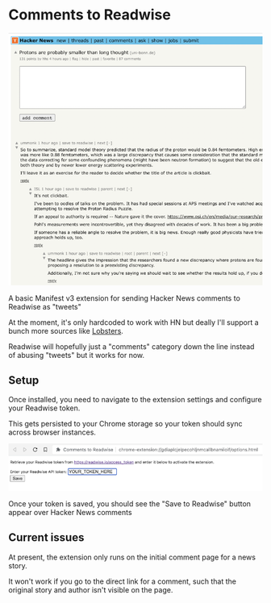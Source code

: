 # Comments to Readwise

![](./example.png)

A basic Manifest v3 extension for sending Hacker News comments to Readwise as "tweets"

At the moment, it's only hardcoded to work with HN but deally I'll support a bunch more sources like [Lobsters](https://lobste.rs).

Readwise will hopefully just a "comments" category down the line instead of abusing "tweets" but it works for now.

## Setup

Once installed, you need to navigate to the extension settings and configure your Readwise token.

This gets persisted to your Chrome storage so your token should sync across browser instances.

![](./settings.png)

Once your token is saved, you should see the "Save to Readwise" button appear over Hacker News comments

## Current issues

At present, the extension only runs on the initial comment page for a news story.

It won't work if you go to the direct link for a comment, such that the original story and author isn't visible on the page.